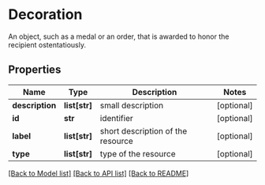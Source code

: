 # Decoration

An object, such as a medal or an order, that is awarded to honor the recipient ostentatiously.
## Properties
Name | Type | Description | Notes
------------ | ------------- | ------------- | -------------
**description** | **list[str]** | small description | [optional] 
**id** | **str** | identifier | [optional] 
**label** | **list[str]** | short description of the resource | [optional] 
**type** | **list[str]** | type of the resource | [optional] 

[[Back to Model list]](../README.md#documentation-for-models) [[Back to API list]](../README.md#documentation-for-api-endpoints) [[Back to README]](../README.md)


